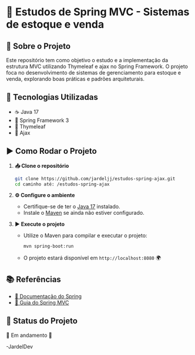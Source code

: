 # 📌 Estudos de Spring MVC - Sistemas de estoque e venda

## 📖 Sobre o Projeto
Este repositório tem como objetivo o estudo e a implementação da estrutura MVC utilizando Thymeleaf e ajax no Spring Framework. O projeto foca no desenvolvimento de sistemas de gerenciamento para estoque e venda, explorando boas práticas e padrões arquiteturais.

## 🚀 Tecnologias Utilizadas
- ☕ Java 17
- 🌱 Spring Framework 3
- 🎨 Thymeleaf
- 🔁 Ajax

## ▶️ Como Rodar o Projeto
1. **📥 Clone o repositório**
   ```sh
   git clone https://github.com/jardeljj/estudos-spring-ajax.git
   cd caminho até: /estudos-spring-ajax
   ```

2. **⚙️ Configure o ambiente**
   - Certifique-se de ter o [Java 17](https://www.oracle.com/java/technologies/javase/jdk17-archive-downloads.html) instalado.
   - Instale o [Maven](https://maven.apache.org/download.cgi) se ainda não estiver configurado.

3. **▶️ Execute o projeto**
   - Utilize o Maven para compilar e executar o projeto:
     ```sh
     mvn spring-boot:run
     ```
   - O projeto estará disponível em `http://localhost:8080` 🌍

## 📚 Referências
- [📜 Documentação do Spring](https://docs.spring.io/spring-framework/docs/current/reference/html/)
- [📌 Guia do Spring MVC](https://docs.spring.io/spring-framework/docs/current/reference/html/web.html)

## 🚧 Status do Projeto
🚀 Em andamento 🚧

-JardelDev
